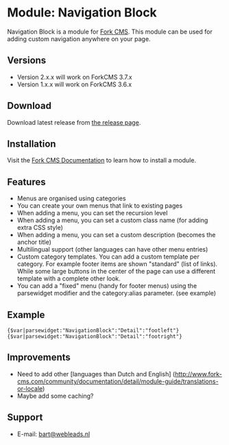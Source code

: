 # Module: Navigation Block

Navigation Block is a module for [Fork CMS](http://www.fork-cms.com).
This module can be used for adding custom navigation anywhere on your page.

## Versions

* Version 2.x.x will work on ForkCMS 3.7.x
* Version 1.x.x will work on ForkCMS 3.6.x

## Download

Download latest release from [the release page](https://github.com/bart-lysander/navigation-block/releases).

## Installation

Visit the [Fork CMS Documentation](http://www.fork-cms.com/community/documentation/detail/getting-started/adding-modules) to learn how to install a module.

## Features

* Menus are organised using categories
* You can create your own menus that link to existing pages
* When adding a menu, you can set the recursion level
* When adding a menu, you can set a custom class name (for adding extra CSS style)
* When adding a menu, you can set a custom description (becomes the anchor title)
* Multilingual support (other languages can have other menu entries)
* Custom category templates. You can add a custom template per category. For example footer items are shown "standard" (list of links). While some large buttons in the center of the page can use a different template with a complete other look.
* You can add a "fixed" menu (handy for footer menus) using the parsewidget modifier and the category:alias parameter. (see example)

## Example
    {$var|parsewidget:"NavigationBlock":"Detail":"footleft"}
    {$var|parsewidget:"NavigationBlock":"Detail":"footright"}

## Improvements

* Need to add other [languages than Dutch and English] (http://www.fork-cms.com/community/documentation/detail/module-guide/translations-or-locale)
* Maybe add some caching?

## Support

* E-mail: bart@webleads.nl
